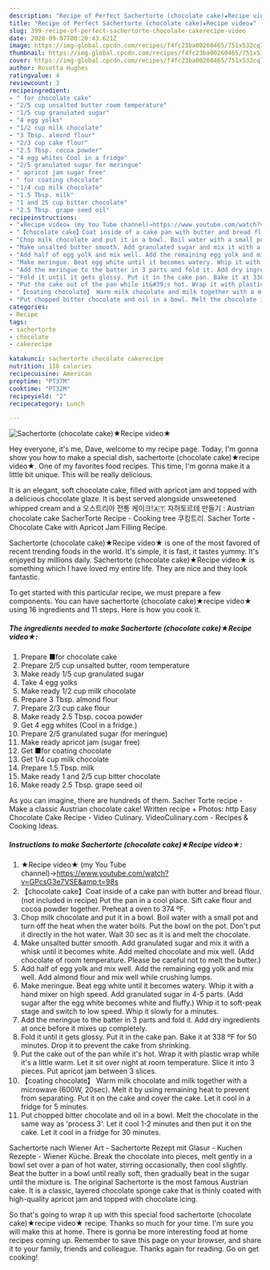 ```yaml
---
description: "Recipe of Perfect Sachertorte (chocolate cake)★Recipe video★"
title: "Recipe of Perfect Sachertorte (chocolate cake)★Recipe video★"
slug: 399-recipe-of-perfect-sachertorte-chocolate-cakerecipe-video
date: 2020-09-07T00:20:43.621Z
image: https://img-global.cpcdn.com/recipes/f4fc23ba00260465/751x532cq70/sachertorte-chocolate-cake★recipe-video★-recipe-main-photo.jpg
thumbnail: https://img-global.cpcdn.com/recipes/f4fc23ba00260465/751x532cq70/sachertorte-chocolate-cake★recipe-video★-recipe-main-photo.jpg
cover: https://img-global.cpcdn.com/recipes/f4fc23ba00260465/751x532cq70/sachertorte-chocolate-cake★recipe-video★-recipe-main-photo.jpg
author: Rosetta Hughes
ratingvalue: 4
reviewcount: 3
recipeingredient:
- " for chocolate cake"
- "2/5 cup unsalted butter room temperature"
- "1/5 cup granulated sugar"
- "4 egg yolks"
- "1/2 cup milk chocolate"
- "3 Tbsp. almond flour"
- "2/3 cup cake flour"
- "2.5 Tbsp. cocoa powder"
- "4 egg whites Cool in a fridge"
- "2/5 granulated sugar for meringue"
- " apricot jam sugar free"
- " for coating chocolate"
- "1/4 cup milk chocolate"
- "1.5 Tbsp. milk"
- "1 and 25 cup bitter chocolate"
- "2.5 Tbsp. grape seed oil"
recipeinstructions:
- "★Recipe video★ (my You Tube channel)→https://www.youtube.com/watch?v=GPcsG3e7VSE&amp;t=98s"
- "【chocolate cake】Coat inside of a cake pan with butter and bread flour.(not included in recipe) Put the pan in a cool place. Sift cake flour and cocoa powder together. Preheat a oven to 374 ºF."
- "Chop milk chocolate and put it in a bowl. Boil water with a small pot and turn off the heat when the water boils. Put the bowl on the pot. Don&#39;t put it directly in the hot water. Wait 30 sec as it is and melt the chocolate."
- "Make unsalted butter smooth. Add granulated sugar and mix it with a whisk until it becomes white. Add melted chocolate and mix well. (Add chocolate of room temperature. Please be careful not to melt the butter.)"
- "Add half of egg yolk and mix well. Add the remaining egg yolk and mix well. Add almond flour and mix well while crushing lumps."
- "Make meringue. Beat egg white until it becomes watery. Whip it with a hand mixer on high speed. Add granulated sugar in 4-5 parts. (Add sugar after the egg white becomes white and fluffy.) Whip it to soft-peak stage and switch to low speed. Whip it slowly for a minutes."
- "Add the meringue to the batter in 3 parts and fold it. Add dry ingredients at once before it mixes up completely."
- "Fold it until it gets glossy. Put it in the cake pan. Bake it at 338 ºF for 50 minutes. Drop it to prevent the cake from shrinking."
- "Put the cake out of the pan while it&#39;s hot. Wrap it with plastic wrap while it&#39;s a little warm. Let it sit over night at room temperature. Slice it into 3 pieces. Put apricot jam between 3 slices."
- "【coating chocolate】 Warm milk chocolate and milk together with a microwave (600W, 20sec). Melt it by using remaining heat to prevent from separating. Put it on the cake and cover the cake. Let it cool in a fridge for 5 minutes."
- "Put chopped bitter chocolate and oil in a bowl. Melt the chocolate in the same way as &#39;process 3&#39;. Let it cool 1-2 minutes and then put it on the cake. Let it cool in a fridge for 30 minutes."
categories:
- Recipe
tags:
- sachertorte
- chocolate
- cakerecipe

katakunci: sachertorte chocolate cakerecipe 
nutrition: 118 calories
recipecuisine: American
preptime: "PT37M"
cooktime: "PT32M"
recipeyield: "2"
recipecategory: Lunch

---
```



![Sachertorte (chocolate cake)★Recipe video★](https://img-global.cpcdn.com/recipes/f4fc23ba00260465/751x532cq70/sachertorte-chocolate-cake★recipe-video★-recipe-main-photo.jpg)

Hey everyone, it's me, Dave, welcome to my recipe page. Today, I'm gonna show you how to make a special dish, sachertorte (chocolate cake)★recipe video★. One of my favorites food recipes. This time, I'm gonna make it a little bit unique. This will be really delicious.

It is an elegant, soft chocolate cake, filled with apricot jam and topped with a delicious chocolate glaze. It is best served alongside unsweetened whipped cream and a 오스트리아 전통 케이크!🇦🇹 자허토르테 만들기 : Austrian chocolate cake SacherTorte Recipe - Cooking tree 쿠킹트리. Sacher Torte - Chocolate Cake with Apricot Jam Filling Recipe.

Sachertorte (chocolate cake)★Recipe video★ is one of the most favored of recent trending foods in the world. It's simple, it is fast, it tastes yummy. It's enjoyed by millions daily. Sachertorte (chocolate cake)★Recipe video★ is something which I have loved my entire life. They are nice and they look fantastic.


To get started with this particular recipe, we must prepare a few components. You can have sachertorte (chocolate cake)★recipe video★ using 16 ingredients and 11 steps. Here is how you cook it.

<!--inarticleads1-->

##### The ingredients needed to make Sachertorte (chocolate cake)★Recipe video★:

1. Prepare  ■for chocolate cake
1. Prepare 2/5 cup unsalted butter, room temperature
1. Make ready 1/5 cup granulated sugar
1. Take 4 egg yolks
1. Make ready 1/2 cup milk chocolate
1. Prepare 3 Tbsp. almond flour
1. Prepare 2/3 cup cake flour
1. Make ready 2.5 Tbsp. cocoa powder
1. Get 4 egg whites (Cool in a fridge.)
1. Prepare 2/5 granulated sugar (for meringue)
1. Make ready  apricot jam (sugar free)
1. Get  ■for coating chocolate
1. Get 1/4 cup milk chocolate
1. Prepare 1.5 Tbsp. milk
1. Make ready 1 and 2/5 cup bitter chocolate
1. Make ready 2.5 Tbsp. grape seed oil


As you can imagine, there are hundreds of them. Sacher Torte recipe - Make a classic Austrian chocolate cake! Written recipe + Photos: http Easy Chocolate Cake Recipe - Video Culinary. VideoCulinary.com - Recipes &amp; Cooking Ideas. 

<!--inarticleads2-->

##### Instructions to make Sachertorte (chocolate cake)★Recipe video★:

1. ★Recipe video★ (my You Tube channel)→https://www.youtube.com/watch?v=GPcsG3e7VSE&amp;t=98s
1. 【chocolate cake】Coat inside of a cake pan with butter and bread flour.(not included in recipe) Put the pan in a cool place. Sift cake flour and cocoa powder together. Preheat a oven to 374 ºF.
1. Chop milk chocolate and put it in a bowl. Boil water with a small pot and turn off the heat when the water boils. Put the bowl on the pot. Don&#39;t put it directly in the hot water. Wait 30 sec as it is and melt the chocolate.
1. Make unsalted butter smooth. Add granulated sugar and mix it with a whisk until it becomes white. Add melted chocolate and mix well. (Add chocolate of room temperature. Please be careful not to melt the butter.)
1. Add half of egg yolk and mix well. Add the remaining egg yolk and mix well. Add almond flour and mix well while crushing lumps.
1. Make meringue. Beat egg white until it becomes watery. Whip it with a hand mixer on high speed. Add granulated sugar in 4-5 parts. (Add sugar after the egg white becomes white and fluffy.) Whip it to soft-peak stage and switch to low speed. Whip it slowly for a minutes.
1. Add the meringue to the batter in 3 parts and fold it. Add dry ingredients at once before it mixes up completely.
1. Fold it until it gets glossy. Put it in the cake pan. Bake it at 338 ºF for 50 minutes. Drop it to prevent the cake from shrinking.
1. Put the cake out of the pan while it&#39;s hot. Wrap it with plastic wrap while it&#39;s a little warm. Let it sit over night at room temperature. Slice it into 3 pieces. Put apricot jam between 3 slices.
1. 【coating chocolate】 Warm milk chocolate and milk together with a microwave (600W, 20sec). Melt it by using remaining heat to prevent from separating. Put it on the cake and cover the cake. Let it cool in a fridge for 5 minutes.
1. Put chopped bitter chocolate and oil in a bowl. Melt the chocolate in the same way as &#39;process 3&#39;. Let it cool 1-2 minutes and then put it on the cake. Let it cool in a fridge for 30 minutes.


Sachertorte nach Wiener Art - Sachertorte Rezept mit Glasur - Kuchen Rezepte - Wiener Küche. Break the chocolate into pieces, melt gently in a bowl set over a pan of hot water, stirring occasionally, then cool slightly. Beat the butter in a bowl until really soft, then gradually beat in the sugar until the mixture is. The original Sachertorte is the most famous Austrian cake. It is a classic, layered chocolate sponge cake that is thinly coated with high-quality apricot jam and topped with chocolate icing. 

So that's going to wrap it up with this special food sachertorte (chocolate cake)★recipe video★ recipe. Thanks so much for your time. I'm sure you will make this at home. There is gonna be more interesting food at home recipes coming up. Remember to save this page on your browser, and share it to your family, friends and colleague. Thanks again for reading. Go on get cooking!
